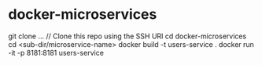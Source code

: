 # docker-microservices

git clone ...             // Clone this repo using the SSH URI
cd docker-microservices
cd <sub-dir/microservice-name>
docker build -t users-service .
docker run -it -p 8181:8181 users-service
